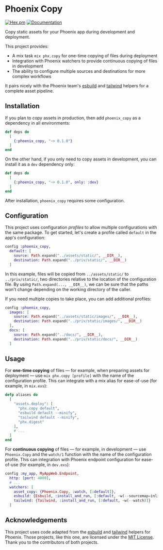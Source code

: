 # Phoenix Copy

[![Hex.pm](https://img.shields.io/hexpm/v/phoenix_copy)](https://hex.pm/packages/phoenix_copy)
[![Documentation](https://img.shields.io/badge/hex-docs-blue)](https://hexdocs.pm/phoenix_copy)

Copy static assets for your Phoenix app during development and deployment.

This project provides:

* A mix task `mix phx.copy` for one-time copying of files during deployment
* Integration with Phoenix watchers to provide continuous copying of files in development
* The ability to configure multiple sources and destinations for more complex workflows

It pairs nicely with the Phoenix team's [esbuild](https://github.com/phoenixframework/esbuild) and [tailwind](https://github.com/phoenixframework/tailwind) helpers for a complete asset pipeline.

## Installation

If you plan to copy assets in production, then add `phoenix_copy` as a dependency in all environments:

```elixir
def deps do
  [
    {:phoenix_copy, "~> 0.1.0"}
  ]
end
```

On the other hand, if you only need to copy assets in development, you can install it as a `dev` dependency only:

```elixir
def deps do
  [
    {:phoenix_copy, "~> 0.1.0", only: :dev}
  ]
end
```

After installation, `phoenix_copy` requires some configuration.

## Configuration

This project uses configuration _profiles_ to allow multiple configurations with the same package.
To get started, let's create a profile called `default` in the app's configuration:

```elixir
config :phoenix_copy,
  default: [
    source: Path.expand("../assets/static/", __DIR__),
    destination: Path.expand("../priv/static/", __DIR__)
  ]
```

In this example, files will be copied from `../assets/static/` to `../priv/static/`, two directories relative to the location of the configuration file.
By using `Path.expand(..., __DIR__)`, we can be sure that the paths won't change depending on the working directory of the caller.

If you need multiple copies to take place, you can add additional profiles:

```elixir
config :phoenix_copy,
  images: [
    source: Path.expand("../assets/static/images/", __DIR__),
    destination: Path.expand("../priv/static/images/", __DIR__)
  ],
  docs: [
    source: Path.expand("../docs/", __DIR__),
    destination: Path.expand("../priv/static/docs/", __DIR__)
  ]
```

## Usage

For **one-time copying** of files — for example, when preparing assets for deployment — use `mix phx.copy [profile]` with the name of the configuration profile.
This can integrate with a mix alias for ease-of-use (for example, in `mix.exs`):

```elixir
defp aliases do
  [
    "assets.deploy": [
      "phx.copy default",
      "esbuild default --minify",
      "tailwind default --minify",
      "phx.digest"
    ],
    # ...
  ]
end
```

For **continuous copying** of files — for example, in development — use `Phoenix.Copy` and the `watch/1` function with the name of the configuration profile.
This can integration with Phoenix endpoint configuration for ease-of-use (for example, in `dev.exs`):

```elixir
config :my_app, MyAppWeb.Endpoint,
  http: [port: 4000],
  # ...
  watchers: [
    asset_copy: {Phoenix.Copy, :watch, [:default]},
    esbuild: {Esbuild, :install_and_run, [:default, ~w(--sourcemap=inline --watch)]},
    tailwind: {Tailwind, :install_and_run, [:default, ~w(--watch)]}
  ]
```

## Acknowledgements

This project uses code adapted from the [esbuild](https://github.com/phoenixframework/esbuild) and [tailwind](https://github.com/phoenixframework/tailwind) helpers for Phoenix.
Those projects, like this one, are licensed under the [MIT License](LICENSE).
Thank you to the contributors of both projects.
